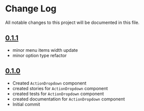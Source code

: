 # Change Log

All notable changes to this project will be documented in this file.

## [0.1.1](https://github.com/code-dot-org/code-dot-org/pull/60025)

* minor menu items width update
* minor option type refactor

## [0.1.0](https://github.com/code-dot-org/code-dot-org/pull/59886)

* Created `ActionDropdown` component
* created stories for  `ActionDropdown` component
* created tests for  `ActionDropdown` component
* created documentation for  `ActionDropdown` component
* Initial commit
